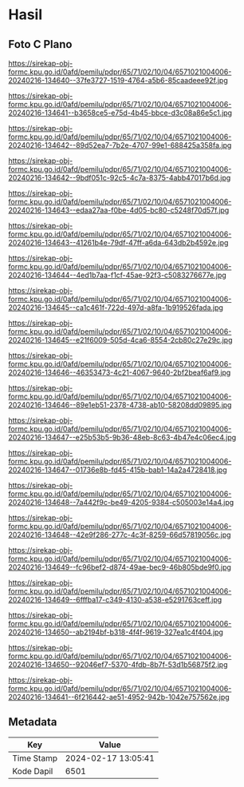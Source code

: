 # Hasil

## Foto C Plano

https://sirekap-obj-formc.kpu.go.id/0afd/pemilu/pdpr/65/71/02/10/04/6571021004006-20240216-134640--37fe3727-1519-4764-a5b6-85caadeee92f.jpg

https://sirekap-obj-formc.kpu.go.id/0afd/pemilu/pdpr/65/71/02/10/04/6571021004006-20240216-134641--b3658ce5-e75d-4b45-bbce-d3c08a86e5c1.jpg

https://sirekap-obj-formc.kpu.go.id/0afd/pemilu/pdpr/65/71/02/10/04/6571021004006-20240216-134642--89d52ea7-7b2e-4707-99e1-688425a358fa.jpg

https://sirekap-obj-formc.kpu.go.id/0afd/pemilu/pdpr/65/71/02/10/04/6571021004006-20240216-134642--9bdf051c-92c5-4c7a-8375-4abb47017b6d.jpg

https://sirekap-obj-formc.kpu.go.id/0afd/pemilu/pdpr/65/71/02/10/04/6571021004006-20240216-134643--edaa27aa-f0be-4d05-bc80-c5248f70d57f.jpg

https://sirekap-obj-formc.kpu.go.id/0afd/pemilu/pdpr/65/71/02/10/04/6571021004006-20240216-134643--41261b4e-79df-47ff-a6da-643db2b4592e.jpg

https://sirekap-obj-formc.kpu.go.id/0afd/pemilu/pdpr/65/71/02/10/04/6571021004006-20240216-134644--4ed1b7aa-f1cf-45ae-92f3-c5083276677e.jpg

https://sirekap-obj-formc.kpu.go.id/0afd/pemilu/pdpr/65/71/02/10/04/6571021004006-20240216-134645--ca1c461f-722d-497d-a8fa-1b919526fada.jpg

https://sirekap-obj-formc.kpu.go.id/0afd/pemilu/pdpr/65/71/02/10/04/6571021004006-20240216-134645--e21f6009-505d-4ca6-8554-2cb80c27e29c.jpg

https://sirekap-obj-formc.kpu.go.id/0afd/pemilu/pdpr/65/71/02/10/04/6571021004006-20240216-134646--46353473-4c21-4067-9640-2bf2beaf6af9.jpg

https://sirekap-obj-formc.kpu.go.id/0afd/pemilu/pdpr/65/71/02/10/04/6571021004006-20240216-134646--89e1eb51-2378-4738-ab10-58208dd09895.jpg

https://sirekap-obj-formc.kpu.go.id/0afd/pemilu/pdpr/65/71/02/10/04/6571021004006-20240216-134647--e25b53b5-9b36-48eb-8c63-4b47e4c06ec4.jpg

https://sirekap-obj-formc.kpu.go.id/0afd/pemilu/pdpr/65/71/02/10/04/6571021004006-20240216-134647--01736e8b-fd45-415b-bab1-14a2a4728418.jpg

https://sirekap-obj-formc.kpu.go.id/0afd/pemilu/pdpr/65/71/02/10/04/6571021004006-20240216-134648--7a442f9c-be49-4205-9384-c505003e14a4.jpg

https://sirekap-obj-formc.kpu.go.id/0afd/pemilu/pdpr/65/71/02/10/04/6571021004006-20240216-134648--42e9f286-277c-4c3f-8259-66d57819056c.jpg

https://sirekap-obj-formc.kpu.go.id/0afd/pemilu/pdpr/65/71/02/10/04/6571021004006-20240216-134649--fc96bef2-d874-49ae-bec9-46b805bde9f0.jpg

https://sirekap-obj-formc.kpu.go.id/0afd/pemilu/pdpr/65/71/02/10/04/6571021004006-20240216-134649--6fffba17-c349-4130-a538-e5291763ceff.jpg

https://sirekap-obj-formc.kpu.go.id/0afd/pemilu/pdpr/65/71/02/10/04/6571021004006-20240216-134650--ab2194bf-b318-4f4f-9619-327ea1c4f404.jpg

https://sirekap-obj-formc.kpu.go.id/0afd/pemilu/pdpr/65/71/02/10/04/6571021004006-20240216-134650--92046ef7-5370-4fdb-8b7f-53d1b56875f2.jpg

https://sirekap-obj-formc.kpu.go.id/0afd/pemilu/pdpr/65/71/02/10/04/6571021004006-20240216-134641--6f216442-ae51-4952-942b-1042e757562e.jpg


## Metadata

| Key        | Value               |
| ---------- | ------------------- |
| Time Stamp | 2024-02-17 13:05:41 |
| Kode Dapil | 6501                |



